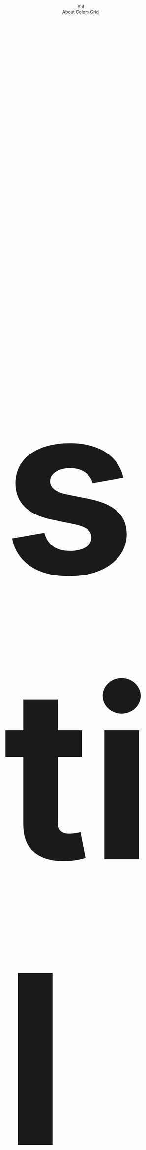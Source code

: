 <header class="header header--sticky">
    <a class="logo">Stil</a>
    <nav class="navigation">
        <a href="#about">About</a>
        <a href="#colors">Colors</a>
        <a href="#grid">Grid</a>
    </nav>
</header>

<section class="section section--h-3-4 clipped">

<h1 class="centered opacity--10" style="--centered-position: fixed; --centered-translate-y: -100%; --centered-top: 100%;color: var(--secondary); font-size: 80vw">stil</h1>

<div class="wrap">

###### About

### Built to use

Just implement the css and create simple pages just using classes. Or include it in your Sass project and get the whole toolset for your exposal.

</div>
</section>
<section class="section background--deepblue" style="--current-color: var(--secondary)">

<div class="wrap">

###### installation

### How to use

Stil can be used in two different ways. As an implementable stylesheet where you don't have to do anything. Just use the classes or elements in your html and it will look good.

Or use it as a framework with a full set of sass tools. Create you own build of Stil using the settings and define your own variables.

#### Markup

Add the css to your html and it will work!

```html
<link rel="stylesheet" type="text/css" href="https://stil.style/base.css" />
```

#### Toolset

Install the package using npm or yarn

```bash
npm install stil --save-dev
# or
yarn add stil --save-dev
```

Add to your project in the Sass file

```scss
@import "stil-style";
// Now you can use all tools
```

Check the Settings and Output guide to see more settings and use cases.

</div>

</section>

<section class="section">

<div class="wrap">

###### Colors

### All colors

<color-table :colors="['Red','Orange','Yellow','Lime','Grass','Green','Sky','Water','Blue','DeepBlue','Brown','Purple','DeepPurple','Rose','Lavender','Pink','Berry','Pomegranate','Turquoise','Gray','Black','White']" />

</div>
</section>

<section class="section">

<div class="wrap">

### Defined colors

<color-table :colors="['Primary','Secondary','Tertiary','Alert','Warning','Info','Dark','Light','Accent']" />

</div>
</section>

<Section color="gray-90">

### Gradients

<div class="boxes boxes--auto gap--2">
<div class="box background--gradient"></div>

<div class="box background--gradient" style="--gradient-from: var(--red); --gradient-to: var(--blue)">
</div>
<div class="box background--gradient" style="--gradient-from: var(--green-30); --gradient-to: var(--green-40); --gradient-direction: to bottom;">
</div>
</div>

</Section>

<Section color="green-40">

###### Grid

### The grid explained

#### Partials

Stil works just with named partials. Just add the partial name to your column (in a row) and it will be the right width.

<Row class="gap--1 space--2 background--green border-radius--2">
<Column class="full space--2 border-radius--1 background--white">
    column 
    full
</Column>
</Row>

<Row class="gap--2 space--2 background--green border-radius--2 space-top--3">
<Column class="half space--2 border-radius--1 background--white">
    column 
    half
</Column>

<Column class="half space--2 border-radius--1 background--white">
    column 
    half
</Column>
</Row>

<Row class="gap--2 space--2 background--green border-radius--2 space-top--3">

<Column class="third space--2 border-radius--1 background--white">
    column 
    third
</Column>

<Column class="two-third space--2 border-radius--1 background--white">
    column 
    two-third
</Column>

</Row>

<Row class="gap--2 space--2 background--green border-radius--2 space-top--3">

<Column class="quarter space--2 border-radius--1 background--white">
    column 
    quarter
</Column>

<Column class="three-quarter space--2 border-radius--1 background--white">
    column 
    three-quarter
</Column>

</Row>

</Section>

<Section color="green">

#### Responsive Partials

Try resizing your window and see how the blocks will go from third on a big screen, halfs on a medium screen and full on mobile.

<Row class="gap--2 space--2 background--white border-radius--2">

<Column class="small--full medium--half large--third space--2 border-radius--1 background--green-20">
    column 
    small--full 
    medium--half 
    large--third
</Column>

<Column class="small--full medium--half large--third space--2 border-radius--1 background--green-30">
    column 
    small--full 
    medium-half 
    large--third
</Column>

<Column class="small--full medium--half large--third space--2 border-radius--1 background--green-40">
    column 
    small--full 
    medium--half 
    large--third
</Column>

</Row>

</Section>

<Section color="blue-20">

###### typography

### Headers

# The quick brown fox jumps over the lazy dog

## The quick brown fox jumps over the lazy dog

### The quick brown fox jumps over the lazy dog

#### The quick brown fox jumps over the lazy dog

##### The quick brown fox jumps over the lazy dog

###### The quick brown fox jumps over the lazy dog

</Section>

<Section color="blue-30">

<FontsTable :fonts="['sans-serif','serif','code','Helvetica','Avenir', 'Inter','Poppins','Raleway','Work Sans']" />

</Section>
